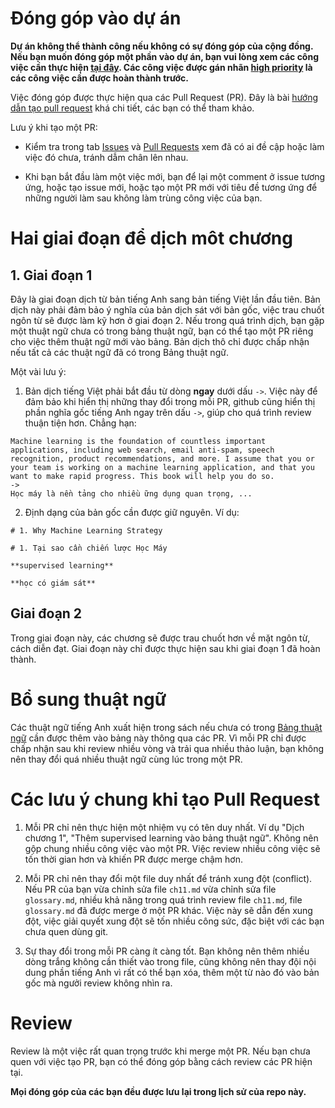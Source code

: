 # Đóng góp vào dự án

**Dự án không thể thành công nếu không có sự đóng góp của cộng đồng. Nếu bạn muốn đóng góp một phần vào dự án, bạn vui lòng xem các công việc cần thực hiện [tại đây](https://github.com/aivivn/Machine-Learning-Yearning-Vietnamese-Translation/issues). Các công việc được gán nhãn [high priority](https://github.com/aivivn/Machine-Learning-Yearning-Vietnamese-Translation/issues?q=is%3Aissue+is%3Aopen+label%3A"high+priority") là các công việc cần được hoàn thành trước.**

Việc đóng góp được thực hiện qua các Pull Request (PR). Đây là bài [hướng dẫn tạo pull request](https://codetot.net/contribute-github/) khá chi tiết, các bạn có thể tham khảo.

Lưu ý khi tạo một PR:

* Kiểm tra trong tab [Issues](https://github.com/aivivn/Machine-Learning-Yearning-Vietnamese-Translation/issues) và [Pull Requests](https://github.com/aivivn/Machine-Learning-Yearning-Vietnamese-Translation/pulls) xem đã có ai đề cập hoặc làm việc đó chưa, tránh dẫm chân lên nhau.

* Khi bạn bắt đầu làm một việc mới, bạn để lại một comment ở issue tương ứng, hoặc tạo issue mới, hoặc tạo một PR mới với tiêu đề tương ứng để những người làm sau không làm trùng công việc của bạn.


# Hai giai đoạn để dịch môt chương
## 1. Giai đoạn 1
Đây là giai đoạn dịch từ bản tiếng Anh sang bản tiếng Việt lần đầu tiên. Bản dịch này phải đảm bảo ý nghĩa của bản dịch sát với bản gốc, việc trau chuốt ngôn từ sẽ được làm kỹ hơn ở giai đoạn 2. Nếu trong quá trình dịch, bạn gặp một thuật ngữ chưa có trong bảng thuật ngữ, bạn có thể tạo một PR riêng cho việc thêm thuật ngữ mới vào bảng. Bản dịch thô chỉ được chấp nhận nếu tất cả các thuật ngữ đã có trong Bảng thuật ngữ.

Một vài lưu ý:
1. Bản dịch tiếng Việt phải bắt đầu từ dòng **ngay** dưới dấu `->`. Việc này để đảm bảo khi hiển thị những thay đổi trong mỗi PR, github cũng hiển thị phần nghĩa gốc tiếng Anh ngay trên dấu `->`, giúp cho quá trình review thuận tiện hơn. Chẳng hạn:

```
Machine learning is the foundation of countless important applications, including web search, email anti-spam, speech recognition, product recommendations, and more. I assume that you or your team is working on a machine learning application, and that you want to make rapid progress. This book will help you do so.
->
Học máy là nền tảng cho nhiều ững dụng quan trọng, ...
```

2. Định dạng của bản gốc cần được giữ nguyên. Ví dụ:
```
# 1. Why Machine Learning Strategy

# 1. Tại sao cần chiến lược Học Máy

**supervised learning**

**học có giám sát**
```

## Giai đoạn 2
Trong giai đoạn này, các chương sẽ được trau chuốt hơn về mặt ngôn từ, cách diễn đạt. Giai đoạn này chỉ được thực hiện sau khi giai đoạn 1 đã hoàn thành.

# Bổ sung thuật ngữ
Các thuật ngữ tiếng Anh xuất hiện trong sách nếu chưa có trong [Bảng thuật ngữ](glossary.md) cần được thêm vào bảng này thông qua các PR. Vì mỗi PR chỉ được chấp nhận sau khi review nhiều vòng và trải qua nhiều thảo luận, bạn không nên thay đổi quá nhiều thuật ngữ cùng lúc trong một PR.

# Các lưu ý chung khi tạo Pull Request
1. Mỗi PR chỉ nên thực hiện một nhiệm vụ có tên duy nhất. Ví dụ "Dịch chương 1", "Thêm supervised learning vào bảng thuật ngữ". Không nên gộp chung nhiều công việc vào một PR. Việc review nhiều công việc sẽ tốn thời gian hơn và khiến PR được merge chậm hơn.

2. Mỗi PR chỉ nên thay đổi một file duy nhất để tránh xung đột (conflict). Nếu PR của bạn vừa chỉnh sửa file `ch11.md` vừa chỉnh sửa file `glossary.md`, nhiều khả năng trong quá trình review file `ch11.md`, file `glossary.md` đã được merge ở một PR khác. Việc này sẽ dẫn đến xung đột, việc giải quyết xung đột sẽ tốn nhiều công sức, đặc biệt với các bạn chưa quen dùng git.

3. Sự thay đổi trong mỗi PR càng ít càng tốt. Bạn không nên thêm nhiều dòng trắng không cần thiết vào trong file, cũng không nên thay đội nội dung phần tiếng Anh vì rất có thể bạn xóa, thêm một từ nào đó vào bản gốc mà ngưởi review không nhìn ra.


# Review
Review là một việc rất quan trọng trước khi merge một PR. Nếu bạn chưa quen với việc tạo PR, bạn có thể đóng góp bằng cách review các PR hiện tại.

**Mọi đóng góp của các bạn đều được lưu lại trong lịch sử của repo này.**
